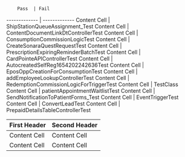         Pass  | Fail
------------- | -------------
Content Cell  | ShipStationQueueAssignment_Test
Content Cell  | ContentDocumentLinkDtControllerTest
Content Cell  | ConsumptionCommissionLogicTest
Content Cell  | CreateSonaraQuestRequestTest
Content Cell  | PrescriptionExpiringReminderBatchTest
Content Cell  | CardPointeAPIControllerTest
Content Cell  | AutocreatedSelfReg1654202242636Test
Content Cell  | EposOppCreationForConsumptionTest
Content Cell  | addEmployeeLookupControllerTest
Content Cell  | RedemptionCommissionLogicForTriggerTest
Content Cell  | TestClass
Content Cell  | patientAppointmentWaitlistTest
Content Cell  | SendNotificationToPatientForms_Test
Content Cell  | EventTriggerTest
Content Cell  | ConvertLeadTest
Content Cell  | PrepaidDetailsTableControllerTest


First Header  | Second Header
------------- | -------------
Content Cell  | Content Cell
Content Cell  | Content Cell
